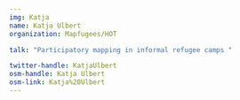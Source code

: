 ```yaml
---
img: Katja
name: Katja Ulbert
organization: Mapfugees/HOT

talk: "Participatory mapping in informal refugee camps "

twitter-handle: KatjaUlbert
osm-handle: Katja Ulbert
osm-link: Katja%20Ulbert
---
```

